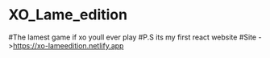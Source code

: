 # XO_Lame_edition

#The lamest game if xo youll ever play
#P.S its my first react website
#Site ->https://xo-lameedition.netlify.app
